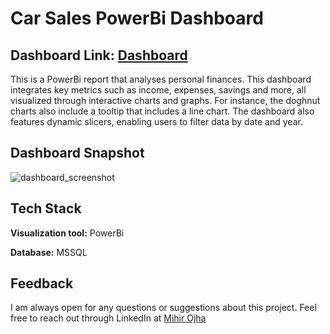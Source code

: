 # Car Sales PowerBi Dashboard

## Dashboard Link: [Dashboard](https://app.powerbi.com/view?r=eyJrIjoiY2M1ZDg1ZTItNzNiOC00Mjc2LTg2N2ItOTFmN2U3M2RkOWEyIiwidCI6IjE4YjI5ODM2LThhYzItNGUxZi05YjU3LWEyZWFmM2U1OTU1MyJ9)

This is a PowerBi report that analyses personal finances. This dashboard integrates key metrics such as income, expenses, savings and more, all visualized through interactive charts and graphs. For instance, the doghnut charts also include a tooltip that includes a line chart. The dashboard also features dynamic slicers, enabling users to filter data by date and year.

## Dashboard Snapshot

![dashboard_screenshot](https://github.com/MihirOjha/finance_dashboard/assets/76265950/8366e0ef-1a87-4bae-bcea-207c11a75d36)

## Tech Stack

**Visualization tool:** PowerBi

**Database:** MSSQL


## Feedback

I am always open for any questions or suggestions about this project. Feel free to reach out through LinkedIn at [Mihir Ojha](https://www.linkedin.com/in/mihir-ojha-858a3b159/)
